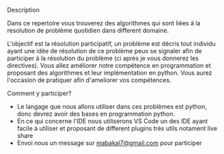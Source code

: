 Description

Dans ce repertoire vous trouverez des algorithmes qui sont liées á la resolution de problème quotidien dans different domaine. 

L'objectif est la résolution participatif, un problème est décris tout individu ayant une idée de résolution de ce problème peux se signaler afin de participer á la résolution du problème (ci après je vous donnerez les directives). Vous allez améliorer notre compétence en programmation et proposant des algorithmes et leur implémentation en python. Vous aurez l'occasion de pratiquer afin d'ameliorer vos compétences.


Comment y participer?

* Le langage que nous allons utiliser dans ces problèmes est python, donc devrez avoir des bases en programmation python.
* En ce qui concerne l'IDE nous utiliserons VS Code un des IDE ayant facile á utiliser et proposant de different plugins très utils notament live share
* Envoi nous un message sur mabakal7@gmail.com pour participer
